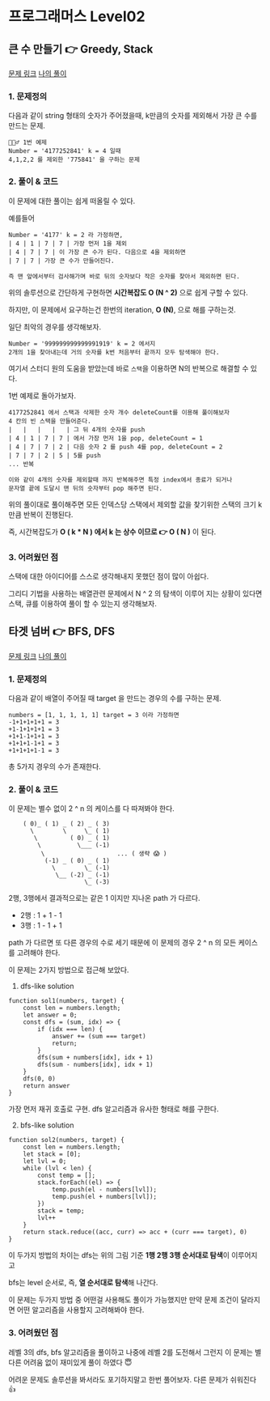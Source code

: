# 프로그래머스 Level02

## 큰 수 만들기 👉 Greedy, Stack

[문제 링크](https://programmers.co.kr/learn/courses/30/lessons/42883) [나의 풀이](https://github.com/DKU-STUDY/Algorithm/blob/master/programmers/%EB%82%9C%EC%9D%B4%EB%8F%84%EB%B3%84/level02.%ED%81%B0_%EC%88%98_%EB%A7%8C%EB%93%A4%EA%B8%B0/JeongShin.js)

### 1. 문제정의

다음과 같이 string 형태의 숫자가 주어졌을때, k만큼의 숫자를 제외해서 가장 큰 수를 만드는 문제.

    💁🏻‍♂️ 1번 예제
    Number = '4177252841' k = 4 일때
    4,1,2,2 를 제외한 '775841' 을 구하는 문제

### 2. 풀이 & 코드

이 문제에 대한 풀이는 쉽게 떠올릴 수 있다.

예를들어

    Number = '4177' k = 2 라 가정하면,
    | 4 | 1 | 7 | 7 | 가장 먼저 1을 제외
    | 4 | 7 | 7 | 이 가장 큰 수가 된다. 다음으로 4을 제외하면
    | 7 | 7 | 가장 큰 수가 만들어진다.

    즉 맨 앞에서부터 검사해가며 바로 뒤의 숫자보다 작은 숫자를 찾아서 제외하면 된다.

위의 솔루션으로 간단하게 구현하면 **시간복잡도 O (N ^ 2)** 으로 쉽게 구할 수 있다.

하지만, 이 문제에서 요구하는건 한번의 iteration, **O (N)**, 으로 해를 구하는것.

일단 최악의 경우를 생각해보자.

    Number = '999999999999991919' k = 2 에서지
    2개의 1을 찾아내는데 거의 숫자를 k번 처음부터 끝까지 모두 탐색해야 한다.

여기서 스터디 원의 도움을 받았는데 바로 `스택`을 이용하면 N의 반복으로 해결할 수 있다.

1번 예제로 돌아가보자.

    4177252841 에서 스택과 삭제한 숫자 개수 deleteCount를 이용해 풀이해보자
    4 칸의 빈 스택을 만들어준다.
    |   |   |   |   | 그 뒤 4개의 숫자를 push
    | 4 | 1 | 7 | 7 | 에서 가장 먼저 1을 pop, deleteCount = 1
    | 4 | 7 | 7 | 2 | 다음 숫자 2 를 push 4를 pop, deleteCount = 2
    | 7 | 7 | 2 | 5 | 5를 push
    ... 반복

    이와 같이 4개의 숫자를 제외할때 까지 반복해주면 특정 index에서 종료가 되거나
    문자열 끝에 도달시 맨 뒤의 숫자부터 pop 해주면 된다.

위의 풀이대로 풀이해주면 모든 인덱스당 스택에서 제외할 값을 찾기위한 스택의 크기 k 만큼 반복이 진행된다.

즉, 시간복잡도가 **O ( k \* N ) 에서 k 는 상수 이므로 👉 O ( N )** 이 된다.

### 3. 어려웠던 점

스택에 대한 아이디어를 스스로 생각해내지 못했던 점이 많이 아쉽다.

그리디 기법을 사용하는 배열관련 문제에서 N ^ 2 의 탐색이 이루어 지는 상황이 있다면 스택, 큐를 이용하여 풀이 할 수 있는지 생각해보자.

## 타겟 넘버 👉 BFS, DFS

[문제 링크](https://programmers.co.kr/learn/courses/30/lessons/43165) [나의 풀이]()

### 1. 문제정의

다음과 같이 배열이 주어질 때 target 을 만드는 경우의 수를 구하는 문제.

    numbers = [1, 1, 1, 1, 1] target = 3 이라 가정하면
    -1+1+1+1+1 = 3
    +1-1+1+1+1 = 3
    +1+1-1+1+1 = 3
    +1+1+1-1+1 = 3
    +1+1+1+1-1 = 3

총 5가지 경우의 수가 존재한다.

### 2. 풀이 & 코드

이 문제는 별수 없이 2 ^ n 의 케이스를 다 따져봐야 한다.

```
    ( 0)_ ( 1) _ ( 2) _ ( 3)
      \        \     \_ ( 1)
       \         ( 0) _ ( 1)
        \          \___ (-1)
         \                    ... ( 생략 😱 )
          (-1) _ ( 0) _ ( 1)
            \        \_ (-1)
             \__ (-2) _ (-1)
                     \_ (-3)
```

2행, 3행에서 결과적으로는 같은 1 이지만 지나온 path 가 다르다.

- 2행 : 1 + 1 - 1
- 3행 : 1 - 1 + 1

path 가 다르면 또 다른 경우의 수로 세기 때문에 이 문제의 경우 2 ^ n 의 모든 케이스를 고려해야 한다.

이 문제는 2가지 방법으로 접근해 보았다.

1. dfs-like solution

```JS
function sol1(numbers, target) {
    const len = numbers.length;
    let answer = 0;
    const dfs = (sum, idx) => {
        if (idx === len) {
            answer += (sum === target)
            return;
        }
        dfs(sum + numbers[idx], idx + 1)
        dfs(sum - numbers[idx], idx + 1)
    }
    dfs(0, 0)
    return answer
}
```

가장 먼저 재귀 호출로 구현. dfs 알고리즘과 유사한 형태로 해를 구한다.

2. bfs-like solution

```JS
function sol2(numbers, target) {
    const len = numbers.length;
    let stack = [0];
    let lvl = 0;
    while (lvl < len) {
        const temp = [];
        stack.forEach((el) => {
            temp.push(el - numbers[lvl]);
            temp.push(el + numbers[lvl]);
        })
        stack = temp;
        lvl++
    }
    return stack.reduce((acc, curr) => acc + (curr === target), 0)
}
```

이 두가지 방법의 차이는 dfs는 위의 그림 기준 **1행 2행 3행 순서대로 탐색**이 이루어지고

bfs는 level 순서로, 즉, **열 순서대로 탐색**해 나간다.

이 문제는 두가지 방법 중 어떤걸 사용해도 풀이가 가능했지만 만약 문제 조건이 달라지면 어떤 알고리즘을 사용할지 고려해봐야 한다.

### 3. 어려웠던 점

레벨 3의 dfs, bfs 알고리즘을 풀이하고 나중에 레벨 2를 도전해서 그런지 이 문제는 별다른 어려움 없이 재미있게 풀이 하였다 😇

어려운 문제도 솔루션을 봐서라도 포기하지말고 한번 풀어보자. 다른 문제가 쉬워진다 👍
